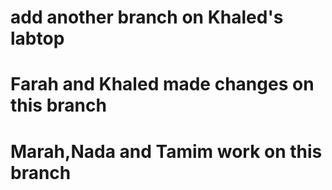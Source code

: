 
# add another branch on Khaled's labtop

# Farah and Khaled made changes on this branch
# Marah,Nada and Tamim work on this branch

